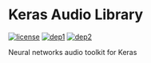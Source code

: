 # Keras Audio Library
[![license](https://img.shields.io/badge/License-MIT-brightgreen.svg)](https://github.com/channelCS/keras_aud/blob/master/LICENSE) [![dep1](https://img.shields.io/badge/Theano-0.9+-blue.svg)](http://deeplearning.net/software/theano/) [![dep2](https://img.shields.io/badge/Keras-2.1+-blue.svg)](https://keras.io/) 

Neural networks audio toolkit for Keras
